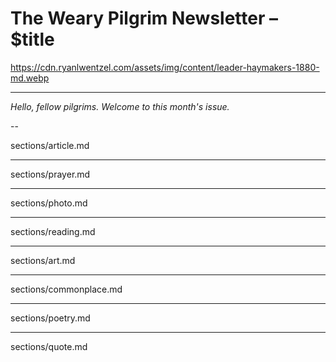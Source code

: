 # The Weary Pilgrim Newsletter – $title

https://cdn.ryanlwentzel.com/assets/img/content/leader-haymakers-1880-md.webp 

---

*Hello, fellow pilgrims. Welcome to this month's issue.*

--

sections/article.md

---

sections/prayer.md

---

sections/photo.md

---

sections/reading.md

---

sections/art.md

---

sections/commonplace.md

---

sections/poetry.md

---

sections/quote.md